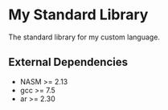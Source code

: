 # My Standard Library

The standard library for my custom language.

## External Dependencies

- NASM >= 2.13
- gcc >= 7.5
- ar >= 2.30

